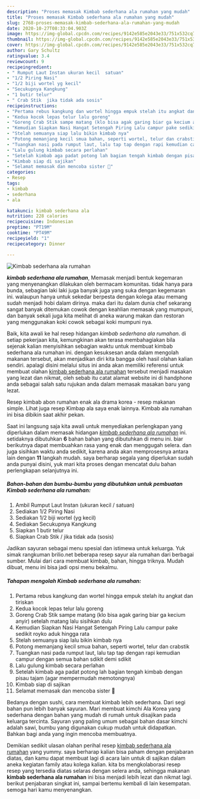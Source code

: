 ```yaml
---
description: "Proses memasak Kimbab sederhana ala rumahan yang mudah"
title: "Proses memasak Kimbab sederhana ala rumahan yang mudah"
slug: 2768-proses-memasak-kimbab-sederhana-ala-rumahan-yang-mudah
date: 2020-10-27T08:33:04.903Z
image: https://img-global.cpcdn.com/recipes/9142e585e2043e33/751x532cq70/kimbab-sederhana-ala-rumahan-foto-resep-utama.jpg
thumbnail: https://img-global.cpcdn.com/recipes/9142e585e2043e33/751x532cq70/kimbab-sederhana-ala-rumahan-foto-resep-utama.jpg
cover: https://img-global.cpcdn.com/recipes/9142e585e2043e33/751x532cq70/kimbab-sederhana-ala-rumahan-foto-resep-utama.jpg
author: Gary Schultz
ratingvalue: 3.4
reviewcount: 9
recipeingredient:
- " Rumput Laut Instan ukuran kecil  satuan"
- "1/2 Piring Nasi"
- "1/2 biji wortel yg kecil"
- "Secukupnya Kangkung"
- "1 butir telur"
- " Crab Stik  jika tidak ada sosis"
recipeinstructions:
- "Pertama rebus kangkung dan wortel hingga empuk stelah itu angkat dan tiriskan"
- "Kedua kocok lepas telur lalu goreng"
- "Goreng Crab Stik sampe matang (klo bisa agak garing biar ga kecium anyir) setelah matang lalu sisihkan dulu"
- "Kemudian Siapkan Nasi Hangat Setengah Piring Lalu campur pake sedikit royko aduk hingga rata"
- "Stelah semuanya siap lalu bikin kimbab nya"
- "Potong memanjang kecil smua bahan, seperti wortel, telur dan crabstik"
- "Tuangkan nasi pada rumput laut, lalu tap tap dengan rapi kemudian campur dengan semua bahan sdikit demi sdikit"
- "Lalu gulung kimbab secara perlahan"
- "Setelah kimbab aga padat potong lah bagian tengah kimbab dengan pisau tajam (agar mempermudah memotongnya)"
- "Kimbab siap di sajikan"
- "Selamat memasak dan mencoba sister 🤗"
categories:
- Resep
tags:
- kimbab
- sederhana
- ala

katakunci: kimbab sederhana ala 
nutrition: 228 calories
recipecuisine: Indonesian
preptime: "PT19M"
cooktime: "PT49M"
recipeyield: "1"
recipecategory: Dinner

---
```



![Kimbab sederhana ala rumahan](https://img-global.cpcdn.com/recipes/9142e585e2043e33/751x532cq70/kimbab-sederhana-ala-rumahan-foto-resep-utama.jpg)

<b><i>kimbab sederhana ala rumahan</i></b>, Memasak menjadi bentuk kegemaran yang menyenangkan dilakukan oleh bermacam komunitas. tidak hanya para bunda, sebagian laki laki juga banyak juga yang suka dengan kegemaran ini. walaupun hanya untuk sekedar berpesta dengan kolega atau memang sudah menjadi hobi dalam dirinya. maka dari itu dalam dunia chef sekarang sangat banyak ditemukan cowok dengan keahlian memasak yang mumpuni, dan banyak sekali juga kita melihat di aneka warung makan dan restoran yang menggunakan koki cowok sebagai koki mumpuni nya.

Baik, kita awali ke hal resep hidangan <i>kimbab sederhana ala rumahan</i>. di setiap pekerjaan kita, kemungkinan akan terasa membahagiakan bila sejenak kalian menyisihkan sebagian waktu untuk membuat kimbab sederhana ala rumahan ini. dengan kesuksesan anda dalam mengolah makanan tersebut, akan menjadikan diri kita bangga oleh hasil olahan kalian sendiri. apalagi disini melalui situs ini anda akan memiliki referensi untuk membuat olahan <u>kimbab sederhana ala rumahan</u> tersebut menjadi masakan yang lezat dan nikmat, oleh sebab itu catat alamat website ini di handphone anda sebagai salah satu rujukan anda dalam memasak masakan baru yang lezat.

Resep kimbab abon rumahan enak ala drama korea - resep makanan simple. Lihat juga resep Kimbap ala saya enak lainnya. Kimbab ala rumahan ini bisa dibikin saat akhir pekan.


Saat ini langsung saja kita awali untuk menyediakan perlengkapan yang diperlukan dalam memasak hidangan <u><i>kimbab sederhana ala rumahan</i></u> ini. setidaknya dibutuhkan <b>6</b> bahan bahan yang dibutuhkan di menu ini. biar berikutnya dapat membuahkan rasa yang enak dan menggugah selera. dan juga sisihkan waktu anda sedikit, karena anda akan memprosesnya antara lain dengan <b>11</b> langkah mudah. saya berharap segala yang diperlukan sudah anda punyai disini, yuk mari kita proses dengan mencatat dulu bahan perlengkapan selanjutnya ini.

<!--inarticleads1-->

##### Bahan-bahan dan bumbu-bumbu yang dibutuhkan untuk pembuatan Kimbab sederhana ala rumahan:

1. Ambil  Rumput Laut Instan (ukuran kecil / satuan)
1. Sediakan 1/2 Piring Nasi
1. Sediakan 1/2 biji wortel (yg kecil)
1. Sediakan Secukupnya Kangkung
1. Siapkan 1 butir telur
1. Siapkan  Crab Stik / jika tidak ada (sosis)


Jadikan sayuran sebagai menu spesial dan istimewa untuk keluarga. Yuk simak rangkuman brilio.net beberapa resep sayur ala rumahan dari berbagai sumber. Mulai dari cara membuat kimbab, bahan, hingga triknya. Mudah dibuat, menu ini bisa jadi opsi menu bekalmu. 

<!--inarticleads2-->

##### Tahapan mengolah Kimbab sederhana ala rumahan:

1. Pertama rebus kangkung dan wortel hingga empuk stelah itu angkat dan tiriskan
1. Kedua kocok lepas telur lalu goreng
1. Goreng Crab Stik sampe matang (klo bisa agak garing biar ga kecium anyir) setelah matang lalu sisihkan dulu
1. Kemudian Siapkan Nasi Hangat Setengah Piring Lalu campur pake sedikit royko aduk hingga rata
1. Stelah semuanya siap lalu bikin kimbab nya
1. Potong memanjang kecil smua bahan, seperti wortel, telur dan crabstik
1. Tuangkan nasi pada rumput laut, lalu tap tap dengan rapi kemudian campur dengan semua bahan sdikit demi sdikit
1. Lalu gulung kimbab secara perlahan
1. Setelah kimbab aga padat potong lah bagian tengah kimbab dengan pisau tajam (agar mempermudah memotongnya)
1. Kimbab siap di sajikan
1. Selamat memasak dan mencoba sister 🤗


Bedanya dengan sushi, cara membuat kimbab lebih sederhana. Dari segi bahan pun lebih banyak sayuran. Mari membuat kimchi Ala Korea yang sederhana dengan bahan yang mudah di rumah untuk disajikan pada keluarga tercinta. Sayuran yang paling umum sebagai bahan dasar kimchi adalah sawi, bumbu yang digunakan cukup mudah untuk didapatkan. Bahkan bagi anda yang ingin mencoba membuatnya. 

Demikian sedikit ulasan olahan perihal resep <u>kimbab sederhana ala rumahan</u> yang yummy. saya berharap kalian bisa paham dengan penjabaran diatas, dan kamu dapat membuat lagi di acara lain untuk di sajikan dalam aneka kegiatan family atau kolega kalian. kita bs mengkolaborasi resep resep yang tersedia diatas selaras dengan selera anda, sehingga makanan <b>kimbab sederhana ala rumahan</b> ini bisa menjadi lebih lezat dan nikmat lagi. berikut penjabaran singkat ini, sampai bertemu kembali di lain kesempatan. semoga hari kamu menyenangkan.

